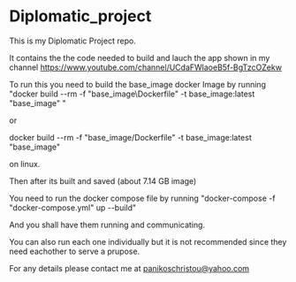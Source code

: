 # Diplomatic_project

This is my Diplomatic Project repo.

It contains the the code needed to build and lauch the app shown in my channel
https://www.youtube.com/channel/UCdaFWlaoeB5f-BgTzcOZekw

To run this you need to build the base_image docker Image by running
"docker build --rm -f "base_image\Dockerfile" -t base_image:latest "base_image" "

or 

docker build --rm -f "base_image/Dockerfile" -t base_image:latest "base_image"

on linux.

Then after its built and saved (about 7.14 GB image)

You need to run the docker compose file by running 
"docker-compose -f "docker-compose.yml" up --build"

And you shall have them running and communicating.

You can also run each one individually but it is not recommended since they need eachother to serve a prupose.

For any details please contact me at panikoschristou@yahoo.com
